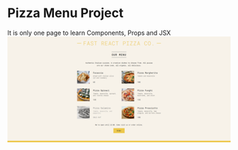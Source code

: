 # Pizza Menu Project

It is only one page to learn Components, Props and JSX
![My Project Screenshot](./READMEimages/pizzaMenu.png)
